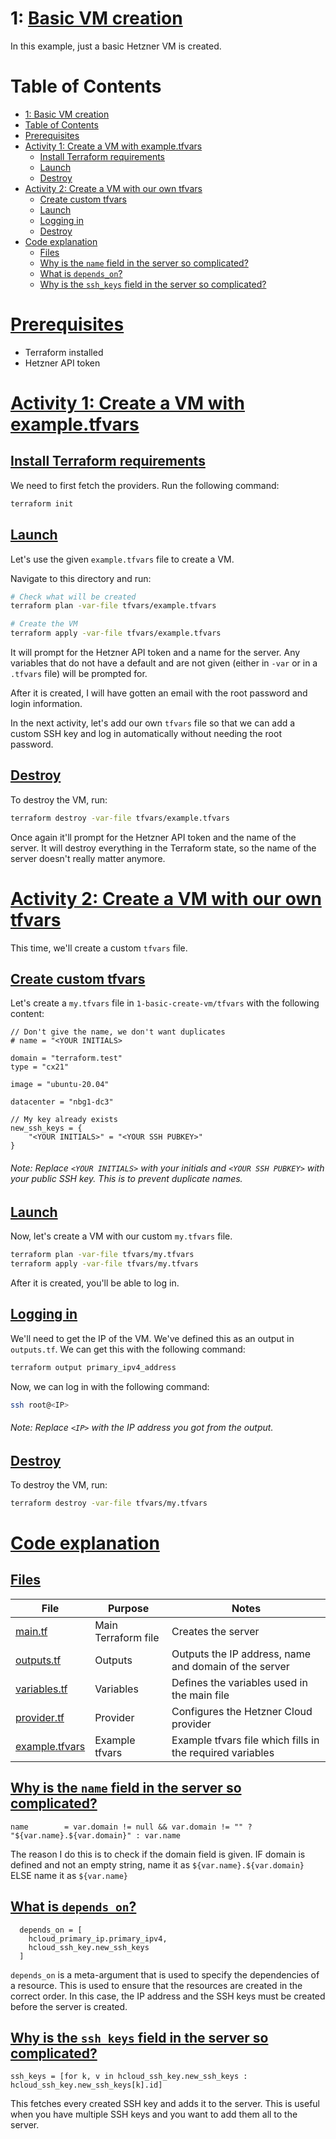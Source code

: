 # 1: [Basic VM creation](#1-basic-vm-creation)

In this example, just a basic Hetzner VM is created.

# Table of Contents
- [1: Basic VM creation](#1-basic-vm-creation)
- [Table of Contents](#table-of-contents)
- [Prerequisites](#prerequisites)
- [Activity 1: Create a VM with example.tfvars](#activity-1-create-a-vm-with-exampletfvars)
  - [Install Terraform requirements](#install-terraform-requirements)
  - [Launch](#launch)
  - [Destroy](#destroy)
- [Activity 2: Create a VM with our own tfvars](#activity-2-create-a-vm-with-our-own-tfvars)
  - [Create custom tfvars](#create-custom-tfvars)
  - [Launch](#launch-1)
  - [Logging in](#logging-in)
  - [Destroy](#destroy-1)
- [Code explanation](#code-explanation)
  - [Files](#files)
  - [Why is the `name` field in the server so complicated?](#why-is-the-name-field-in-the-server-so-complicated)
  - [What is `depends_on`?](#what-is-depends_on)
  - [Why is the `ssh_keys` field in the server so complicated?](#why-is-the-ssh_keys-field-in-the-server-so-complicated)


# [Prerequisites](#prerequisites)
- Terraform installed
- Hetzner API token

# [Activity 1: Create a VM with example.tfvars](#activity-1-create-a-vm-with-exampletfvars)

## [Install Terraform requirements](#install-terraform-requirements)
We need to first fetch the providers. Run the following command:

```bash
terraform init
```

## [Launch](#launch)
Let's use the given `example.tfvars` file to create a VM.

Navigate to this directory and run:

```bash
# Check what will be created
terraform plan -var-file tfvars/example.tfvars

# Create the VM
terraform apply -var-file tfvars/example.tfvars
```

It will prompt for the Hetzner API token and a name for the server. Any variables that do not have a default and are not given (either in `-var` or in a `.tfvars` file) will be prompted for.

After it is created, I will have gotten an email with the root password and login information.

In the next activity, let's add our own `tfvars` file so that we can add a custom SSH key and log in automatically without needing the root password.

## [Destroy](#destroy)
To destroy the VM, run:

```bash
terraform destroy -var-file tfvars/example.tfvars
```

Once again it'll prompt for the Hetzner API token and the name of the server. It will destroy everything in the Terraform state, so the name of the server doesn't really matter anymore.

# [Activity 2: Create a VM with our own tfvars](#activity-2-create-a-vm-with-our-own-tfvars)
This time, we'll create a custom `tfvars` file. 

## [Create custom tfvars](#create-custom-tfvars)
Let's create a `my.tfvars` file in `1-basic-create-vm/tfvars` with the following content:

```hcl
// Don't give the name, we don't want duplicates
# name = "<YOUR INITIALS>

domain = "terraform.test"
type = "cx21"

image = "ubuntu-20.04"

datacenter = "nbg1-dc3"

// My key already exists
new_ssh_keys = {
    "<YOUR INITIALS>" = "<YOUR SSH PUBKEY>"
}
```
###### Note: Replace `<YOUR INITIALS>` with your initials and `<YOUR SSH PUBKEY>` with your public SSH key. This is to prevent duplicate names.


## [Launch](#launch-1)
Now, let's create a VM with our custom `my.tfvars` file.
    
```bash
terraform plan -var-file tfvars/my.tfvars
terraform apply -var-file tfvars/my.tfvars
```

After it is created, you'll be able to log in.

## [Logging in](#logging-in)
We'll need to get the IP of the VM. We've defined this as an output in `outputs.tf`. We can get this with the following command:

```bash
terraform output primary_ipv4_address
```

Now, we can log in with the following command:

```bash
ssh root@<IP>
```
###### Note: Replace `<IP>` with the IP address you got from the output.

## [Destroy](#destroy-1)
To destroy the VM, run:

```bash
terraform destroy -var-file tfvars/my.tfvars
```

# [Code explanation](#code-explanation)

## [Files](#files)

File | Purpose | Notes
--- | --- | ---
[main.tf](main.tf) | Main Terraform file | Creates the server
[outputs.tf](outputs.tf) | Outputs | Outputs the IP address, name and domain of the server
[variables.tf](variables.tf) | Variables | Defines the variables used in the main file
[provider.tf](provider.tf) | Provider | Configures the Hetzner Cloud provider
[example.tfvars](tfvars/example.tfvars) | Example tfvars | Example tfvars file which fills in the required variables

## [Why is the `name` field in the server so complicated?](#why-is-the-name-field-in-the-server-so-complicated)
```hcl
name        = var.domain != null && var.domain != "" ? "${var.name}.${var.domain}" : var.name
```

The reason I do this is to check if the domain field is given. 
IF domain is defined and not an empty string, name it as `${var.name}.${var.domain}`  
ELSE name it as `${var.name}`

## [What is `depends_on`?](#what-is-depends_on)
```hcl
  depends_on = [
    hcloud_primary_ip.primary_ipv4,
    hcloud_ssh_key.new_ssh_keys
  ]
```
`depends_on` is a meta-argument that is used to specify the dependencies of a resource. This is used to ensure that the resources are created in the correct order. In this case, the IP address and the SSH keys must be created before the server is created.

## [Why is the `ssh_keys` field in the server so complicated?](#why-is-the-ssh_keys-field-in-the-server-so-complicated)
```hcl
ssh_keys = [for k, v in hcloud_ssh_key.new_ssh_keys : hcloud_ssh_key.new_ssh_keys[k].id]
```
This fetches every created SSH key and adds it to the server. This is useful when you have multiple SSH keys and you want to add them all to the server.
